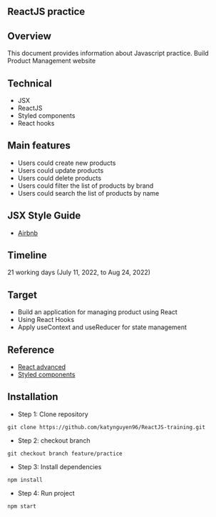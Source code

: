## ReactJS practice

## Overview
This document provides information about Javascript practice. Build Product Management website

## Technical
- JSX
- ReactJS
- Styled components
- React hooks

## Main features
- Users could create new products
- Users could update products
- Users could delete products 
- Users could filter the list of products by brand
- Users could search the list of products by name

## JSX Style Guide
- [Airbnb](https://airbnb.io/javascript/react/)

## Timeline
21 working days (July 11, 2022, to Aug 24, 2022)

## Target
- Build an application for managing product using React
- Using React Hooks
- Apply useContext and useReducer for state management

## Reference
- [React advanced](https://reactjs.org/docs/accessibility.html)
- [Styled components](https://styled-components.com/docs)

## Installation
- Step 1: Clone repository
```
git clone https://github.com/katynguyen96/ReactJS-training.git
```
- Step 2: checkout branch
```
git checkout branch feature/practice
```
- Step 3: Install dependencies
```
npm install
```
- Step 4: Run project
```
npm start
```
